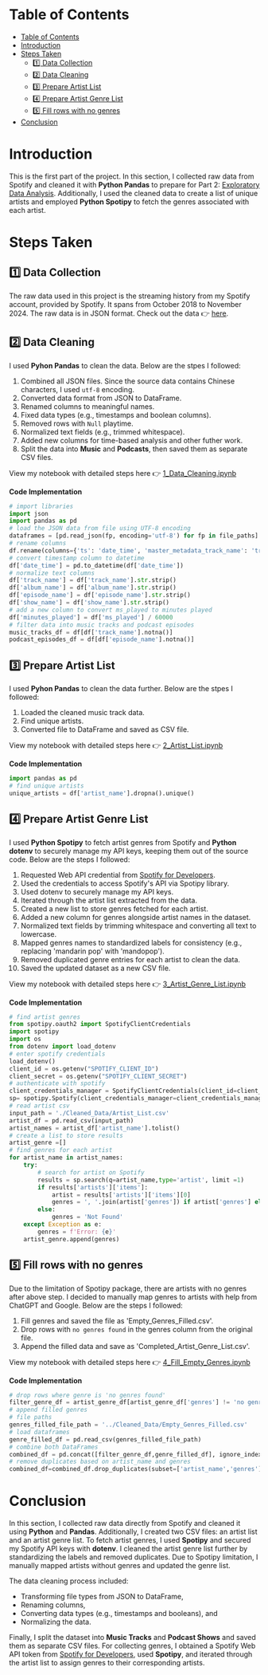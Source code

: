 # Table of Contents
- [Table of Contents](#table-of-contents)
- [Introduction](#introduction)
- [Steps Taken](#steps-taken)
  - [:one: Data Collection](#one-data-collection)
  - [:two: Data Cleaning](#two-data-cleaning)
  - [:three: Prepare Artist List](#three-prepare-artist-list)
  - [:four: Prepare Artist Genre List](#four-prepare-artist-genre-list)
  - [:five: Fill rows with no genres](#five-fill-rows-with-no-genres)
- [Conclusion](#conclusion)

# Introduction
This is the first part of the project. In this section, I collected raw data from Spotify and cleaned it with **Python Pandas** to prepare for Part 2: [Exploratory Data Analysis](/2_Exploratory_Data_Analysis/). Additionally, I used the cleaned data to create a list of unique artists and employed **Python Spotipy** to fetch the genres associated with each artist.

# Steps Taken
## :one: Data Collection
The raw data used in this project is the streaming history from my Spotify account, provided by Spotify. It spans from October 2018 to November 2024. The raw data is in JSON format. Check out the data :point_right: [here](/Raw_Data_Spotify_Streaming_History/).
## :two: Data Cleaning
I used **Pyhon Pandas** to clean the data. Below are the stpes I followed:
1. Combined all JSON files. Since the source data contains Chinese characters, I used `utf-8` encoding.
2. Converted data format from JSON to DataFrame.
3. Renamed columns to meaningful names.
4. Fixed data types (e.g., timestamps and boolean columns).
5. Removed rows with `Null` playtime.
6. Normalized text fields (e.g., trimmed whitespace).
7. Added new columns for time-based analysis and other futher work.
8. Split the data into **Music** and **Podcasts**, then saved them as separate CSV files.

View my notebook with detailed steps here :point_right: [1_Data_Cleaning.ipynb](/1_Data_Collection_and_Preparation/1_Data_Cleaning.ipynb)

**Code Implementation**

```python
# import libraries
import json
import pandas as pd
# load the JSON data from file using UTF-8 encoding
dataframes = [pd.read_json(fp, encoding='utf-8') for fp in file_paths]
# rename columns
df.rename(columns={'ts': 'date_time', 'master_metadata_track_name': 'track_name', 'conn_country' : 'country', 'master_metadata_album_artist_name': 'artist_name', 'master_metadata_album_album_name': 'album_name','episode_show_name': 'show_name'}, inplace=True)
# convert timestamp column to datetime
df['date_time'] = pd.to_datetime(df['date_time'])
# normalize text columns
df['track_name'] = df['track_name'].str.strip()
df['album_name'] = df['album_name'].str.strip()
df['episode_name'] = df['episode_name'].str.strip()
df['show_name'] = df['show_name'].str.strip()
# add a new column to convert ms_played to minutes played
df['minutes_played'] = df['ms_played'] / 60000
# filter data into music tracks and podcast episodes
music_tracks_df = df[df['track_name'].notna()]
podcast_episodes_df = df[df['episode_name'].notna()]
```  
## :three: Prepare Artist List
I used **Pyhon Pandas** to clean the data further. Below are the stpes I followed:  
1. Loaded the cleaned music track data.
2. Find unique artists.
3. Converted file to DataFrame and saved as CSV file.

View my notebook with detailed steps here :point_right: [2_Artist_List.ipynb](/1_Data_Collection_and_Preparation/2_Artist_List.ipynb)

**Code Implementation**

```python
import pandas as pd
# find unique artists
unique_artists = df['artist_name'].dropna().unique()
```
## :four: Prepare Artist Genre List  
I used **Python Spotipy** to fetch artist genres from Spotify and **Python dotenv** to securely manage my API keys, keeping them out of the source code. Below are the steps I followed:  
1. Requested Web API credential from [Spotify for Developers](https://developer.spotify.com/documentation/web-api/tutorials/getting-started).
2. Used the credentials to access Spotify's API via Spotipy library.
3. Used dotenv to securely manage my API keys.
4. Iterated through the artist list extracted from the data.
5. Created a new list to store genres fetched for each artist.
6. Added a new column for genres alongside artist names in the dataset.
7. Normalized text fields by trimming whitespace and converting all text to lowercase.
8. Mapped genres names to standardized labels for consistency (e.g., replacing 'mandarin pop' with 'mandopop').
9. Removed duplicated genre entries for each artist to clean the data.
10. Saved the updated dataset as a new CSV file. 

View my notebook with detailed steps here :point_right: [3_Artist_Genre_List.ipynb](/1_Data_Collection_and_Preparation/3_Artist_Genre_List.ipynb)

**Code Implementation**

```python
# find artist genres
from spotipy.oauth2 import SpotifyClientCredentials
import spotipy
import os
from dotenv import load_dotenv
# enter spotify credentials
load_dotenv()
client_id = os.getenv("SPOTIFY_CLIENT_ID")
client_secret = os.getenv("SPOTIFY_CLIENT_SECRET")
# authenticate with spotify
client_credentials_manager = SpotifyClientCredentials(client_id=client_id, client_secret= client_secret)
sp= spotipy.Spotify(client_credentials_manager=client_credentials_manager)
# read artist csv
input_path = './Cleaned_Data/Artist_List.csv'
artist_df = pd.read_csv(input_path)
artist_names = artist_df['artist_name'].tolist()
# create a list to store results
artist_genre =[]
# find genres for each artist
for artist_name in artist_names:
    try:
        # search for artist on Spotify
        results = sp.search(q=artist_name,type='artist', limit =1)
        if results['artists']['items']:
            artist = results['artists']['items'][0]
            genres = ', '.join(artist['genres']) if artist['genres'] else 'No genres found'
        else:
            genres = 'Not Found'
    except Exception as e:
        genres = f'Error: {e}'
    artist_genre.append(genres)
```
## :five: Fill rows with no genres 
Due to the limitation of Spotipy package, there are artists with no genres after above step. I decided to manually map genres to artists with help from ChatGPT and Google. Below are the steps I followed:  
1. Fill genres and saved the file as 'Empty_Genres_Filled.csv'.
2. Drop rows with `no genres found` in the genres column from the original file.
3. Append the filled data and save as 'Completed_Artist_Genre_List.csv'.

View my notebook with detailed steps here :point_right: [4_Fill_Empty_Genres.ipynb](/1_Data_Collection_and_Preparation/4_Fill_Empty_Genre.ipynb)

**Code Implementation**

```python
# drop rows where genre is 'no genres found'
filter_genre_df = artist_genre_df[artist_genre_df['genres'] != 'no genres found']
# append filled genres
# file paths
genres_filled_file_path = '../Cleaned_Data/Empty_Genres_Filled.csv'
# load dataframes
genre_filled_df = pd.read_csv(genres_filled_file_path)
# combine both DataFrames
combined_df = pd.concat([filter_genre_df,genre_filled_df], ignore_index=True)
# remove duplicates based on artist_name and genres
combined_df=combined_df.drop_duplicates(subset=['artist_name','genres']).reset_index(drop=True)
```

# Conclusion
In this section, I collected raw data directly from Spotify and cleaned it using **Python** and **Pandas**. Additionally, I created two CSV files: an artist list and an artist genre list. To fetch artist genres, I used **Spotipy** and secured my Spotify API keys with **dotenv**. I cleaned the artist genre list further by standardizing the labels and removed duplicates. Due to Spotipy limitation, I manually mapped artists without genres and updated the genre list.

The data cleaning process included:
- Transforming file types from JSON to DataFrame,
- Renaming columns,
- Converting data types (e.g., timestamps and booleans), and
- Normalizing the data.  

Finally, I split the dataset into **Music Tracks** and **Podcast Shows** and saved them as separate CSV files. For collecting genres, I obtained a Spotify Web API token from [Spotify for Developers](https://developer.spotify.com/documentation/web-api/tutorials/getting-started), used **Spotipy**, and iterated through the artist list to assign genres to their corresponding artists.